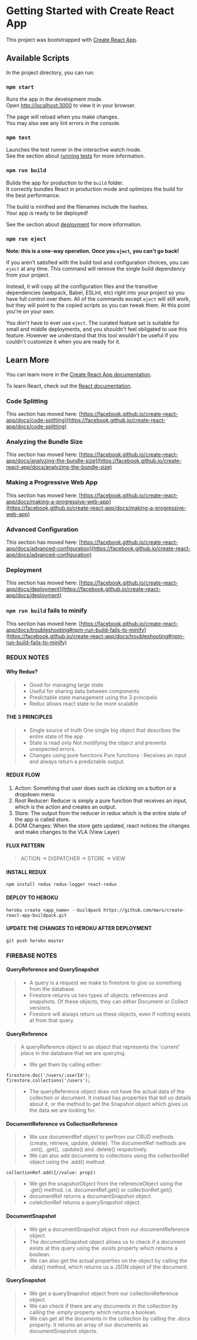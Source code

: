 # Getting Started with Create React App

This project was bootstrapped with [Create React App](https://github.com/facebook/create-react-app).

## Available Scripts

In the project directory, you can run:

### `npm start`

Runs the app in the development mode.\
Open [http://localhost:3000](http://localhost:3000) to view it in your browser.

The page will reload when you make changes.\
You may also see any lint errors in the console.

### `npm test`

Launches the test runner in the interactive watch mode.\
See the section about [running tests](https://facebook.github.io/create-react-app/docs/running-tests) for more information.

### `npm run build`

Builds the app for production to the `build` folder.\
It correctly bundles React in production mode and optimizes the build for the best performance.

The build is minified and the filenames include the hashes.\
Your app is ready to be deployed!

See the section about [deployment](https://facebook.github.io/create-react-app/docs/deployment) for more information.

### `npm run eject`

**Note: this is a one-way operation. Once you `eject`, you can't go back!**

If you aren't satisfied with the build tool and configuration choices, you can `eject` at any time. This command will remove the single build dependency from your project.

Instead, it will copy all the configuration files and the transitive dependencies (webpack, Babel, ESLint, etc) right into your project so you have full control over them. All of the commands except `eject` will still work, but they will point to the copied scripts so you can tweak them. At this point you're on your own.

You don't have to ever use `eject`. The curated feature set is suitable for small and middle deployments, and you shouldn't feel obligated to use this feature. However we understand that this tool wouldn't be useful if you couldn't customize it when you are ready for it.

## Learn More

You can learn more in the [Create React App documentation](https://facebook.github.io/create-react-app/docs/getting-started).

To learn React, check out the [React documentation](https://reactjs.org/).

### Code Splitting

This section has moved here: [https://facebook.github.io/create-react-app/docs/code-splitting](https://facebook.github.io/create-react-app/docs/code-splitting)

### Analyzing the Bundle Size

This section has moved here: [https://facebook.github.io/create-react-app/docs/analyzing-the-bundle-size](https://facebook.github.io/create-react-app/docs/analyzing-the-bundle-size)

### Making a Progressive Web App

This section has moved here: [https://facebook.github.io/create-react-app/docs/making-a-progressive-web-app](https://facebook.github.io/create-react-app/docs/making-a-progressive-web-app)

### Advanced Configuration

This section has moved here: [https://facebook.github.io/create-react-app/docs/advanced-configuration](https://facebook.github.io/create-react-app/docs/advanced-configuration)

### Deployment

This section has moved here: [https://facebook.github.io/create-react-app/docs/deployment](https://facebook.github.io/create-react-app/docs/deployment)

### `npm run build` fails to minify

This section has moved here: [https://facebook.github.io/create-react-app/docs/troubleshooting#npm-run-build-fails-to-minify](https://facebook.github.io/create-react-app/docs/troubleshooting#npm-run-build-fails-to-minify)

### **REDUX NOTES**

#### **Why Redux?**

> - Good for managing large state
> - Useful for sharing data between components
> - Predictable state management using the 3 principels
> - Redux allows react state to be more scalable

#### **THE 3 PRINCIPLES**

> - Single source of truth
    One single big object that describes the entire state of the app
> - State is read only
    Not modifying the object and prevents unexpected errors.
> - Changes using pure functions
    Pure functions : Receives an input and always return a predictable output.

#### **REDUX FLOW**

1. Action:
    Something that user does such as clicking on a button or a dropdown menu
2. Root Reducer:
    Reducer is simply a pure function that receives an input, which is the action and creates an output.
3. Store:
    The output from the reducer in redux which is the entire state of the app is called store.
4. DOM Changes:
    When the store gets updated, react notices the changes and make changes to the VLA (View Layer)

#### **FLUX PATTERN**

> ACTION -> DISPATCHER -> STORE -> VIEW

#### **INSTALL REDUX**

    npm install redux redux-logger react-redux

#### **DEPLOY TO HEROKU**

    heroku create <app_name> --buildpack https://github.com/mars/create-react-app-buildpack.git

#### **UPDATE THE CHANGES TO HEROKU AFTER DEPLOYMENT**

    git push heroku master

### **FIREBASE NOTES**

#### **QueryReference and QuerySnapshot**

> - A query is a request we make to firestore to give us something from the database.
> - Firestore returns us two types of objects: references and snapshots. Of these objects, they can either Document or Collect versions.
> - Firestore will always return us these objects, even if nothing exists at from that query.

#### **QueryReference**

> A queryReference object is an object that represents the 'current' place in the database that we are querying.
>
> - We get them by calling either:

    firestore.doc('/users/:userId');
    firestore.collections('/users');

> - The queryReference object does not have the actual data of the collection or document. It instead has properties that tell us details about it, or the method to get the Snapshot object which gives us the data we are looking for.

#### **DocumentReference vs CollectionReference**

> - We use documentRef object to perfrom our CRUD methods (create, retrieve, update, delete). The documentRef methods are .set(), .get(), .update() and .delete() respectively.
> - We can also add documents to collections using the collectionRef object using the .add() method.

    collectionRef.add({//value: prop})

> - We get the snapshotObject from the referenceObject using the .get() method. i.e. documentRef.get() or collectionRef.get()
> - documentRef returns a documentSnapshot object.
> - colelctionRef returns a querySnapshot object.

#### **DocumentSnapshot**

> - We get a documentSnapshot object from our documentReference object.
> - The documentSnapshot object allows us to check if a document exists at this query using the .exists property which returns a boolean.
> - We can also get the actual properties on the object by calling the .data() method, which returns us a JSON object of the document.

#### **QuerySnapshot**

> - We get a querySnapshot object from our collectionReference object.
> - We can check if there are any documents in the collection by calling the .empty property which returns a boolean.
> - We can get all the documents in the collection by calling the .docs property. It returns an array of our documents as documentSnapshot objects.
